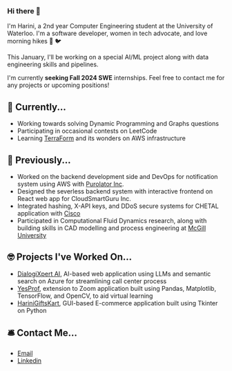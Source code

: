 ### Hi there 👋
    
I'm Harini, a 2nd year Computer Engineering student at the University of Waterloo. I'm a software developer, women in tech advocate, and love morning hikes 🌳 🐦       
    
This January, I'll be working on a special AI/ML project along with data engineering skills and pipelines.           
   
I'm currently **seeking Fall 2024 SWE** internships. Feel free to contact me for any projects or upcoming positions!    

## 🎯 Currently...     
- Working towards solving Dynamic Programming and Graphs questions    
- Participating in occasional contests on LeetCode
- Learning [TerraForm](https://developer.hashicorp.com/terraform/tutorials/aws-get-started) and its wonders on AWS infrastructure       

## 🚢 Previously...
- Worked on the backend development side and DevOps for notification system using AWS with [Purolator Inc](https://www.purolator.com/en).
- Designed the severless backend system with interactive frontend on React web app for CloudSmartGuru Inc.
- Integrated hashing, X-API keys, and DDoS secure systems for CHETAL application with [Cisco](https://www.cisco.com/site/ca/en/index.html)
- Participated in Computational Fluid Dynamics research, along with building skills in CAD modelling and process engineering at [McGill University](https://www.mcgill.ca/)

## 🤓 Projects I've Worked On...
- [DialogiXpert AI](https://github.com/harinik05/Call-Center-AI), AI-based web application using LLMs and semantic search on Azure for streamlining call center process
- [YesProf](https://devpost.com/software/yesprof-novel-based-approach-to-facilitate-virtual-learning), extension to Zoom application built using Pandas, Matplotlib, TensorFlow, and OpenCV, to aid virtual learning
- [HariniGiftsKart](https://github.com/harinik05/harini-gifts-kart), GUI-based E-commerce application built using Tkinter on Python

## 🛎️ Contact Me...
- [Email](mailto:h3karthi@uwaterloo.ca)
- [Linkedin](https://www.linkedin.com/in/harini-karthik-612346216/)







